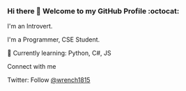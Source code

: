 ### Hi there 👋 Welcome to my GitHub Profile :octocat:

I'm an Introvert.

I'm a Programmer, CSE Student.

🌱 Currently learning: Python, C#, JS

Connect with me

Twitter: Follow [@wrench1815](https://twitter.com/wrench1815)

<!--
**wrench1815/wrench1815** is a ✨ _special_ ✨ repository because its `README.md` (this file) appears on your GitHub profile.

Here are some ideas to get you started:

- 🔭 I’m currently working on ...
- 🌱 I’m currently learning ...
- 👯 I’m looking to collaborate on ...
- 🤔 I’m looking for help with ...
- 💬 Ask me about ...
- 📫 How to reach me: ...
- 😄 Pronouns: ...
- ⚡ Fun fact: ...
-->
